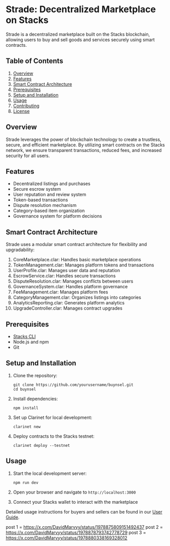 # Strade: Decentralized Marketplace on Stacks

Strade is a decentralized marketplace built on the Stacks blockchain, allowing users to buy and sell goods and services securely using smart contracts.

## Table of Contents
1. [Overview](#overview)
2. [Features](#features)
3. [Smart Contract Architecture](#smart-contract-architecture)
4. [Prerequisites](#prerequisites)
5. [Setup and Installation](#setup-and-installation)
6. [Usage](#usage)
7. [Contributing](#contributing)
8. [License](#license)

## Overview

Strade leverages the power of blockchain technology to create a trustless, secure, and efficient marketplace. By utilizing smart contracts on the Stacks network, we ensure transparent transactions, reduced fees, and increased security for all users.

## Features

- Decentralized listings and purchases
- Secure escrow system
- User reputation and review system
- Token-based transactions
- Dispute resolution mechanism
- Category-based item organization
- Governance system for platform decisions

## Smart Contract Architecture

Strade uses a modular smart contract architecture for flexibility and upgradability:

1. CoreMarketplace.clar: Handles basic marketplace operations
2. TokenManagement.clar: Manages platform tokens and transactions
3. UserProfile.clar: Manages user data and reputation
4. EscrowService.clar: Handles secure transactions
5. DisputeResolution.clar: Manages conflicts between users
6. GovernanceSystem.clar: Handles platform governance
7. FeeManagement.clar: Manages platform fees
8. CategoryManagement.clar: Organizes listings into categories
9. AnalyticsReporting.clar: Generates platform analytics
10. UpgradeController.clar: Manages contract upgrades

## Prerequisites

- [Stacks CLI](https://docs.stacks.co/write-smart-contracts/clarinet)
- Node.js and npm
- Git

## Setup and Installation

1. Clone the repository:
   ```
   git clone https://github.com/yourusername/buynsel.git
   cd buynsel
   ```

2. Install dependencies:
   ```
   npm install
   ```

3. Set up Clarinet for local development:
   ```
   clarinet new
   ```

4. Deploy contracts to the Stacks testnet:
   ```
   clarinet deploy --testnet
   ```

## Usage

1. Start the local development server:
   ```
   npm run dev
   ```

2. Open your browser and navigate to `http://localhost:3000`

3. Connect your Stacks wallet to interact with the marketplace

Detailed usage instructions for buyers and sellers can be found in our [User Guide](./docs/USER_GUIDE.md).

post 1 = https://x.com/DavidMarvyy/status/1978875809151492437
post 2 = https://x.com/DavidMarvyy/status/1978878793742778729
post 3 = https://x.com/DavidMarvyy/status/1978880338169328012